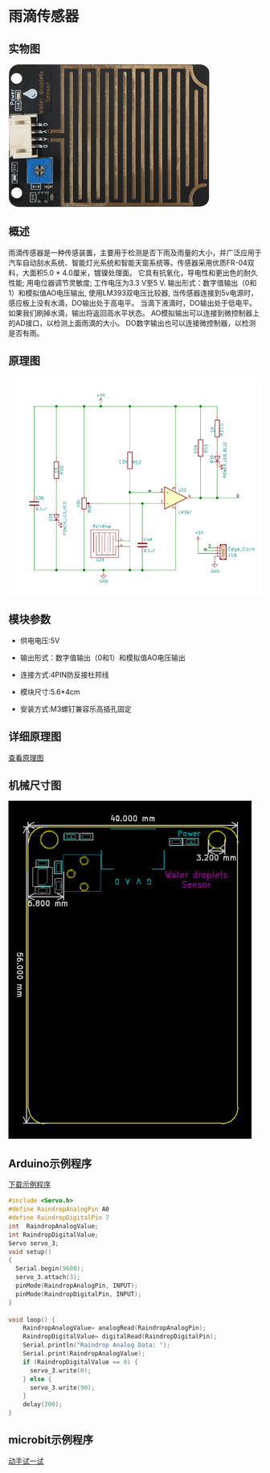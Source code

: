 # 雨滴传感器 

## 实物图

![实物图](water_droplets_sensor/water_droplets_sensor.png)

## 概述

雨滴传感器是一种传感装置，主要用于检测是否下雨及雨量的大小，并广泛应用于汽车自动刮水系统、智能灯光系统和智能天窗系统等。传感器采用优质FR-04双料，大面积5.0 * 4.0厘米，镀镍处理面。 它具有抗氧化，导电性和更出色的耐久性能; 用电位器调节灵敏度; 工作电压为3.3 V至5 V. 输出形式：数字值输出（0和1）和模拟值AO电压输出, 使用LM393双电压比较器, 当传感器连接到5v电源时，感应板上没有水滴，DO输出处于高电平。 当滴下液滴时，DO输出处于低电平。 如果我们刷掉水滴，输出将返回高水平状态。 AO模拟输出可以连接到微控制器上的AD接口，以检测上面雨滴的大小。 DO数字输出也可以连接微控制器，以检测是否有雨。

## 原理图

![原理图](water_droplets_sensor/water_droplets_sensor_schematic.png)

## 模块参数

- 供电电压:5V

- 输出形式：数字值输出（0和1）和模拟值AO电压输出

- 连接方式:4PIN防反接杜邦线

- 模块尺寸:5.6*4cm

- 安装方式:M3螺钉兼容乐高插孔固定

## 详细原理图

 [查看原理图](water_droplets_sensor/water_droplets_sensor_schematic.pdf) 

## 机械尺寸图

![机械尺寸图](water_droplets_sensor/water_droplets_sensor_assembly.png)

## Arduino示例程序

[下载示例程序](water_droplets_sensor/water_droplets_sensor.zip)

```c++
#include <Servo.h>
#define RaindropAnalogPin A0
#define RaindropDigitalPin 7
int  RaindropAnalogValue;
int RaindropDigitalValue;
Servo servo_3;
void setup()
{
  Serial.begin(9600);
  servo_3.attach(3);
  pinMode(RaindropAnalogPin, INPUT);
  pinMode(RaindropDigitalPin, INPUT);
}

void loop() {
    RaindropAnalogValue= analogRead(RaindropAnalogPin);
    RaindropDigitalValue= digitalRead(RaindropDigitalPin);
    Serial.println("Raindrop Analog Data: ");
    Serial.print(RaindropAnalogValue);
    if (RaindropDigitalValue == 0) {
      servo_3.write(0);
    } else {
      servo_3.write(90);
    }
    delay(200);
}
```

## microbit示例程序

<a href="https://makecode.microbit.org/_eMYca0KRdeTd" target="_blank">动手试一试</a>